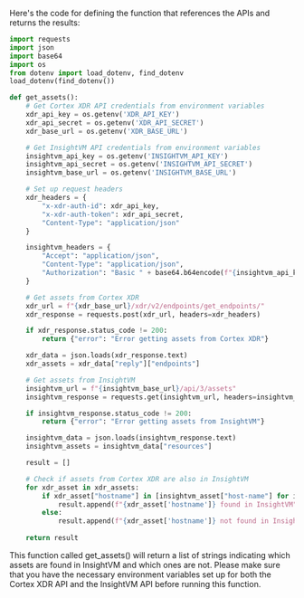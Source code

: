 Here's the code for defining the function that references the APIs and returns the results:

```python
import requests
import json
import base64
import os
from dotenv import load_dotenv, find_dotenv
load_dotenv(find_dotenv())

def get_assets():
    # Get Cortex XDR API credentials from environment variables
    xdr_api_key = os.getenv('XDR_API_KEY')
    xdr_api_secret = os.getenv('XDR_API_SECRET')
    xdr_base_url = os.getenv('XDR_BASE_URL')

    # Get InsightVM API credentials from environment variables
    insightvm_api_key = os.getenv('INSIGHTVM_API_KEY')
    insightvm_api_secret = os.getenv('INSIGHTVM_API_SECRET')
    insightvm_base_url = os.getenv('INSIGHTVM_BASE_URL')

    # Set up request headers
    xdr_headers = {
        "x-xdr-auth-id": xdr_api_key,
        "x-xdr-auth-token": xdr_api_secret,
        "Content-Type": "application/json"
    }

    insightvm_headers = {
        "Accept": "application/json",
        "Content-Type": "application/json",
        "Authorization": "Basic " + base64.b64encode(f"{insightvm_api_key}:{insightvm_api_secret}".encode("utf-8")).decode("utf-8")
    }

    # Get assets from Cortex XDR
    xdr_url = f"{xdr_base_url}/xdr/v2/endpoints/get_endpoints/"
    xdr_response = requests.post(xdr_url, headers=xdr_headers)

    if xdr_response.status_code != 200:
        return {"error": "Error getting assets from Cortex XDR"}

    xdr_data = json.loads(xdr_response.text)
    xdr_assets = xdr_data["reply"]["endpoints"]

    # Get assets from InsightVM
    insightvm_url = f"{insightvm_base_url}/api/3/assets"
    insightvm_response = requests.get(insightvm_url, headers=insightvm_headers)

    if insightvm_response.status_code != 200:
        return {"error": "Error getting assets from InsightVM"}

    insightvm_data = json.loads(insightvm_response.text)
    insightvm_assets = insightvm_data["resources"]

    result = []

    # Check if assets from Cortex XDR are also in InsightVM
    for xdr_asset in xdr_assets:
        if xdr_asset["hostname"] in [insightvm_asset["host-name"] for insightvm_asset in insightvm_assets]:
            result.append(f"{xdr_asset['hostname']} found in InsightVM")
        else:
            result.append(f"{xdr_asset['hostname']} not found in InsightVM")
    
    return result
```

This function called get_assets() will return a list of strings indicating which assets are found in InsightVM and which ones are not. Please make sure that you have the necessary environment variables set up for both the Cortex XDR API and the InsightVM API before running this function.